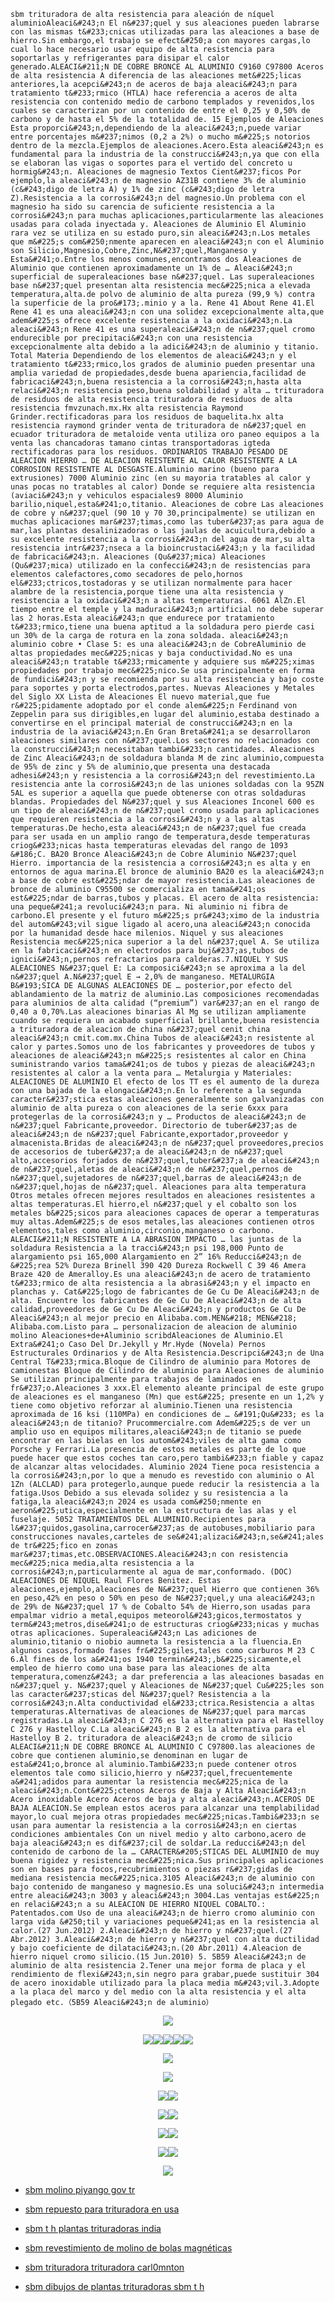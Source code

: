 
```
sbm trituradora de alta resistencia para aleación de níquel aluminioAleaci&#243;n El n&#237;quel y sus aleaciones pueden labrarse con las mismas t&#233;cnicas utilizadas para las aleaciones a base de hierro.Sin embargo,el trabajo se efect&#250;a con mayores cargas,lo cual lo hace necesario usar equipo de alta resistencia para soportarlas y refrigerantes para disipar el calor generado.ALEACI&#211;N DE COBRE BRONCE AL ALUMINIO C9160 C97800 Aceros de alta resistencia A diferencia de las aleaciones met&#225;licas anteriores,la acepci&#243;n de aceros de baja aleaci&#243;n para tratamiento t&#233;rmico (HTLA) hace referencia a aceros de alta resistencia con contenido medio de carbono templados y revenidos,los cuales se caracterizan por un contenido de entre el 0,25 y 0,50% de carbono y de hasta el 5% de la totalidad de. 15 Ejemplos de Aleaciones Esta proporci&#243;n,dependiendo de la aleaci&#243;n,puede variar entre porcentajes m&#237;nimos (0,2 a 2%) o mucho m&#225;s notorios dentro de la mezcla.Ejemplos de aleaciones.Acero.Esta aleaci&#243;n es fundamental para la industria de la construcci&#243;n,ya que con ella se elaboran las vigas o soportes para el vertido del concreto u hormig&#243;n. Aleaciones de magnesio Textos Cient&#237;ficos Por ejemplo,la aleaci&#243;n de magnesio AZ31B contiene 3% de aluminio (c&#243;digo de letra A) y 1% de zinc (c&#243;digo de letra Z).Resistencia a la corrosi&#243;n del magnesio.Un problema con el magnesio ha sido su carencia de suficiente resistencia a la corrosi&#243;n para muchas aplicaciones,particularmente las aleaciones usadas para colada inyectada y. Aleaciones de Aluminio El Aluminio rara vez se utiliza en su estado puro,sin aleaci&#243;n.Los metales que m&#225;s com&#250;nmente aparecen en aleaci&#243;n con el Aluminio son Silicio,Magnesio,Cobre,Zinc,N&#237;quel,Manganeso y Esta&#241;o.Entre los menos comunes,encontramos dos Aleaciones de Aluminio que contienen aproximadamente un 1% de … Aleaci&#243;n superficial de superaleaciones base n&#237;quel. Las superaleaciones base n&#237;quel presentan alta resistencia mec&#225;nica a elevada temperatura,alta.de polvo de aluminio de alta pureza (99,9 %) contra la superficie de la pro&#173;.minio y a la. Rene 41 About Rene 41.El Rene 41 es una aleaci&#243;n con una solidez excepcionalmente alta,que adem&#225;s ofrece excelente resistencia a la oxidaci&#243;n.La aleaci&#243;n Rene 41 es una superaleaci&#243;n de n&#237;quel cromo endurecible por precipitaci&#243;n con una resistencia excepcionalmente alta debido a la adici&#243;n de aluminio y titanio. Total Materia Dependiendo de los elementos de aleaci&#243;n y el tratamiento t&#233;rmico,los grados de aluminio pueden presentar una amplia variedad de propiedades,desde buena apariencia,facilidad de fabricaci&#243;n,buena resistencia a la corrosi&#243;n,hasta alta relaci&#243;n resistencia peso,buena soldabilidad y alta … trituradora de residuos de alta resistencia trituradora de residuos de alta resistencia fmvzunach.mx.Hx alta resistencia Raymond Grinder.rectificadoras para los residuos de baquelita.hx alta resistencia raymond grinder venta de trituradora de n&#237;quel en ecuador trituradora de metaloide venta utiliza oro paneo equipos a la venta las chancadoras tamano cintas transportadoras igteda rectificadoras para los residuos. ORDINARIOS TRABAJO PESADO DE ALEACION HIERRO … DE ALEACION REISTENTE AL CALOR RESISTENTE A LA CORROSION RESISTENTE AL DESGASTE.Aluminio marino (bueno para extrusiones) 7000 Aluminio zinc (en su mayoria tratables al calor y unas pocas no tratables al calor) Donde se requiere alta resistencia (aviaci&#243;n y vehiculos espaciales9 8000 Aluminio barilio,niquel,esta&#241;o,titanio. Aleaciones de cobre Las aleaciones de cobre y n&#237;quel (90 10 y 70 30,principalmente) se utilizan en muchas aplicaciones mar&#237;timas,como las tuber&#237;as para agua de mar,las plantas desalinizadoras o las jaulas de acuicultura,debido a su excelente resistencia a la corrosi&#243;n del agua de mar,su alta resistencia intr&#237;nseca a la bioincrustaci&#243;n y la facilidad de fabricaci&#243;n. Aleaciones (Qu&#237;mica) Aleaciones (Qu&#237;mica) utilizado en la confecci&#243;n de resistencias para elementos calefactores,como secadores de pelo,hornos el&#233;ctricos,tostadoras y se utilizan normalmente para hacer alambre de la resistencia,porque tiene una alta resistencia y resistencia a la oxidaci&#243;n a altas temperaturas. 6061 AlZn.El tiempo entre el temple y la maduraci&#243;n artificial no debe superar las 2 horas.Esta aleaci&#243;n que endurece por tratamiento t&#233;rmico,tiene una buena aptitud a la soldadura pero pierde casi un 30% de la carga de rotura en la zona soldada. aleaci&#243;n aluminio cobre • Clase 5: es una aleaci&#243;n de CobreAluminio de altas propiedades mec&#225;nicas y baja conductividad.No es una aleaci&#243;n tratable t&#233;rmicamente y adquiere sus m&#225;ximas propiedades por trabajo mec&#225;nico.Se usa principalmente en forma de fundici&#243;n y se recomienda por su alta resistencia y bajo coste para soportes y porta electrodos,partes. Nuevas Aleaciones y Metales del Siglo XX Lista de Aleaciones El nuevo material,que fue r&#225;pidamente adoptado por el conde alem&#225;n Ferdinand von Zeppelin para sus dirigibles,en lugar del aluminio,estaba destinado a convertirse en el principal material de construcci&#243;n en la industria de la aviaci&#243;n.En Gran Breta&#241;a se desarrollaron aleaciones similares con n&#237;quel.Los sectores no relacionados con la construcci&#243;n necesitaban tambi&#233;n cantidades. Aleaciones de Zinc Aleaci&#243;n de soldadura blanda M de zinc aluminio,compuesta de 95% de zinc y 5% de aluminio,que presenta una destacada adhesi&#243;n y resistencia a la corrosi&#243;n del revestimiento.La resistencia ante la corrosi&#243;n de las uniones soldadas con la 95ZN 5AL es superior a aquella que puede obtenerse con otras soldaduras blandas. Propiedades del N&#237;quel y sus Aleaciones Inconel 600 es un tipo de aleaci&#243;n de n&#237;quel cromo usada para aplicaciones que requieren resistencia a la corrosi&#243;n y a las altas temperaturas.De hecho,esta aleaci&#243;n de n&#237;quel fue creada para ser usada en un amplio rango de temperatura,desde temperaturas criog&#233;nicas hasta temperaturas elevadas del rango de 1093 &#186;C. BA20 Bronce Aleaci&#243;n de Cobre Aluminio N&#237;quel Hierro. importancia de la resistencia a corrosi&#243;n es alta y en entornos de agua marina.El bronce de aluminio BA20 es la aleaci&#243;n a base de cobre est&#225;ndar de mayor resistencia.Las aleaciones de bronce de aluminio C95500 se comercializa en tama&#241;os est&#225;ndar de barras,tubos y placas. El acero de alta resistencia: una peque&#241;a revoluci&#243;n para. Ni aluminio ni fibra de carbono.El presente y el futuro m&#225;s pr&#243;ximo de la industria del autom&#243;vil sigue ligado al acero,una aleaci&#243;n conocida por la humanidad desde hace milenios. Niquel y sus aleaciones Resistencia mec&#225;nica superior a la del n&#237;quel A. Se utiliza en la fabricaci&#243;n en electrodos para buj&#237;as,tubos de ignici&#243;n,pernos refractarios para calderas.7.NIQUEL Y SUS ALEACIONES N&#237;quel E: La composici&#243;n se aproxima a la del n&#237;quel A.N&#237;quel E → 2,0% de manganeso. METALURGIA B&#193;SICA DE ALGUNAS ALEACIONES DE … posterior,por efecto del ablandamiento de la matriz de aluminio.Las composiciones recomendadas para aluminios de alta calidad (“premium”) var&#237;an en el rango de 0,40 a 0,70%.Las aleaciones binarias Al Mg se utilizan ampliamente cuando se requiera un acabado superficial brillante,buena resistencia a trituradora de aleacion de china n&#237;quel cenit china aleaci&#243;n cmit.com.mx.China Tubos de aleaci&#243;n resistente al calor y partes.Somos uno de los fabricantes y proveedores de tubos y aleaciones de aleaci&#243;n m&#225;s resistentes al calor en China suministrando varios tama&#241;os de tubos y piezas de aleaci&#243;n resistentes al calor a la venta para … Metalurgia y Materiales: ALEACIONES DE ALUMINIO El efecto de los TT es el aumento de la dureza con una bajada de la elongaci&#243;n.En lo referente a la segunda caracter&#237;stica estas aleaciones generalmente son galvanizadas con aluminio de alta pureza o con aleaciones de la serie 6xxx para protegerlas de la corrosi&#243;n y … Productos de aleaci&#243;n de n&#237;quel Fabricante,proveedor. Directorio de tuber&#237;as de aleaci&#243;n de n&#237;quel Fabricante,exportador,proveedor y almacenista.Bridas de aleaci&#243;n de n&#237;quel proveedores,precios de accesorios de tuber&#237;a de aleaci&#243;n de n&#237;quel alto,accesorios forjados de n&#237;quel,tuber&#237;a de aleaci&#243;n de n&#237;quel,aletas de aleaci&#243;n de n&#237;quel,pernos de n&#237;quel,sujetadores de n&#237;quel,barras de aleaci&#243;n de n&#237;quel,hojas de n&#237;quel. Aleaciones para alta temperatura Otros metales ofrecen mejores resultados en aleaciones resistentes a altas temperaturas.El hierro,el n&#237;quel y el cobalto son los metales b&#225;sicos para aleaciones capaces de operar a temperaturas muy altas.Adem&#225;s de esos metales,las aleaciones contienen otros elementos,tales como aluminio,circonio,manganeso o carbono. ALEACI&#211;N RESISTENTE A LA ABRASION IMPACTO … las juntas de la soldadura Resistencia a la tracci&#243;n psi 198,000 Punto de alargamiento psi 165,000 Alargamiento en 2” 16% Reducci&#243;n de &#225;rea 52% Dureza Brinell 390 420 Dureza Rockwell C 39 46 Amera Braze 420 de Ameralloy.Es una aleaci&#243;n de acero de tratamiento t&#233;rmico de alta resistencia a la abrasi&#243;n y el impacto en planchas y. Cat&#225;logo de fabricantes de Ge Cu De Aleaci&#243;n de alta. Encuentre los fabricantes de Ge Cu De Aleaci&#243;n de alta calidad,proveedores de Ge Cu De Aleaci&#243;n y productos Ge Cu De Aleaci&#243;n al mejor precio en Alibaba.com.MEN&#218; MEN&#218; Alibaba.com.Listo para … personalizacion de aleacion de aluminio molino Aleaciones+de+Aluminio scribdAleaciones de Aluminio.El Extra&#241;o Caso Del Dr.Jekyll y Mr.Hyde (Novela) Pernos Estructurales Ordinarios y de Alta Resistencia.Descripci&#243;n de Una Central T&#233;rmica.Bloque de Cilindro de aluminio para Motores de camionestas Bloque de Cilindro de aluminio para Aleaciones de aluminio Se utilizan principalmente para trabajos de laminados en fr&#237;o.Aleaciones 3 xxx.El elemento aleante principal de este grupo de aleaciones es el manganeso (Mn) que est&#225; presente en un 1,2% y tiene como objetivo reforzar al aluminio.Tienen una resistencia aproximada de 16 ksi (110MPa) en condiciones de … &#191;Qu&#233; es la aleaci&#243;n de titanio? Prucommercialre.com Adem&#225;s de ver un amplio uso en equipos militares,aleaci&#243;n de titanio se puede encontrar en las bielas en los autom&#243;viles de alta gama como Porsche y Ferrari.La presencia de estos metales es parte de lo que puede hacer que estos coches tan caro,pero tambi&#233;n fiable y capaz de alcanzar altas velocidades. Aluminio 2024 Tiene poca resistencia a la corrosi&#243;n,por lo que a menudo es revestido con aluminio o Al 1Zn (ALCLAD) para protegerlo,aunque puede reducir la resistencia a la fatiga.Usos Debido a sus elevada solidez y su resistencia a la fatiga,la aleaci&#243;n 2024 es usada com&#250;nmente en aeron&#225;utica,especialmente en la estructura de las alas y el fuselaje. 5052 TRATAMIENTOS DEL ALUMINIO.Recipientes para l&#237;quidos,gasolina,carrocer&#237;as de autobuses,mobiliario para construcciones navales,carteles de se&#241;alizaci&#243;n,se&#241;ales de tr&#225;fico en zonas mar&#237;timas,etc.OBSERVACIONES.Aleaci&#243;n con resistencia mec&#225;nica media,alta resistencia a la corrosi&#243;n,particularmente al agua de mar,conformado. (DOC) ALEACIONES DE NIQUEL Raul Flores Benitez. Estas aleaciones,ejemplo,aleaciones de N&#237;quel Hierro que contienen 36% en peso,42% en peso o 50% en peso de N&#237;quel,y una aleaci&#243;n de 29% de N&#237;quel 17 % de Cobalto 54% de Hierro,son usadas para empalmar vidrio a metal,equipos meteorol&#243;gicos,termostatos y term&#243;metros,dise&#241;o de estructuras criog&#233;nicas y muchas otras aplicaciones. Superaleaci&#243;n Las adiciones de aluminio,titanio o niobio aumneta la resistencia a la fluencia.En algunos casos,formado fases fr&#225;giles,tales como carburos M 23 C 6.Al fines de los a&#241;os 1940 termin&#243;,b&#225;sicamente,el empleo de hierro como una base para las aleaciones de alta temperatura,comenz&#243; a dar preferencia a las aleaciones basadas en n&#237;quel y. N&#237;quel y Aleaciones de N&#237;quel Cu&#225;les son las caracter&#237;sticas del N&#237;quel? Resistencia a la corrosi&#243;n.Alta conductividad el&#233;ctrica.Resistencia a altas temperaturas.Alternativas de aleaciones de N&#237;quel para marcas registradas.La aleaci&#243;n C 276 es la alternativa para el Hastelloy C 276 y Hastelloy C.La aleaci&#243;n B 2 es la alternativa para el Hastelloy B 2. trituradora de aleaci&#243;n de cromo de silicio ALEACI&#211;N DE COBRE BRONCE AL ALUMINIO C C97800.las aleaciones de cobre que contienen aluminio,se denominan en lugar de esta&#241;o,bronce al aluminio.Tambi&#233;n puede contener otros elementos tale como silicio,hierro y n&#237;quel,frecuentemente a&#241;adidos para aumentar la resistencia mec&#225;nica de la aleaci&#243;n.Cont&#225;ctenos Aceros de Baja y Alta Aleaci&#243;n Acero inoxidable Acero Aceros de baja y alta aleaci&#243;n.ACEROS DE BAJA ALEACION.Se emplean estos aceros para alcanzar una templabilidad mayor,lo cual mejora otras propiedades mec&#225;nicas.Tambi&#233;n se usan para aumentar la resistencia a la corrosi&#243;n en ciertas condiciones ambientales Con un nivel medio y alto carbono,acero de baja aleaci&#243;n es dif&#237;cil de soldar.La reducci&#243;n del contenido de carbono de la … CARACTER&#205;STICAS DEL ALUMINIO de muy buena rigidez y resistencia mec&#225;nica.Sus principales aplicaciones son en bases para focos,recubrimientos o piezas r&#237;gidas de mediana resistencia mec&#225;nica.3105 Aleaci&#243;n de aluminio con bajo contenido de manganeso y magnesio.Es una soluci&#243;n intermedia entre aleaci&#243;n 3003 y aleaci&#243;n 3004.Las ventajas est&#225;n en relaci&#243;n a su ALEACION DE HIERRO NIQUEL COBALTO.: Patentados.com Uso de una aleaci&#243;n de hierro cromo aluminio con larga vida &#250;til y variaciones peque&#241;as en la resistencia al calor.(27 Jun.2012) 2.Aleaci&#243;n de hierro y n&#237;quel.(27 Abr.2012) 3.Aleaci&#243;n de hierro y n&#237;quel con alta ductilidad y bajo coeficiente de dilataci&#243;n.(20 Abr.2011) 4.Aleacion de hierro niquel cromo silicio.(15 Jun.2010) 5. 5B59 Aleaci&#243;n de aluminio de alta resistencia 2.Tener una mejor forma de placa y el rendimiento de flexi&#243;n,sin negro para grabar,puede sustituir 304 de acero inoxidable utilizado para la placa media m&#243;vil.3.Adopte a la placa del marco y del medio con la alta resistencia y el alta plegado etc.（5B59 Aleaci&#243;n de aluminio） 
```

<div align="center">

<a href="https://es-crusher.shibang-china.com/github&k=sbm+trituradora+de+alta+resistencia+para+aleaci%C3%B3n+de+n%C3%ADquel+aluminio"><img src="https://static.shibang-china.com/es/crusher/logo.jpg"></a>

<a href="https://es-crusher.shibang-china.com/github&k=sbm+trituradora+de+alta+resistencia+para+aleaci%C3%B3n+de+n%C3%ADquel+aluminio"><img src="https://static.shibang-china.com/es/crusher/index.jpg"></a><a href="https://es-crusher.shibang-china.com/material.htmlgithub&k=sbm+trituradora+de+alta+resistencia+para+aleaci%C3%B3n+de+n%C3%ADquel+aluminio"><img src="https://static.shibang-china.com/es/crusher/material.jpg"></a><a href="https://es-crusher.shibang-china.com/application.htmlgithub&k=sbm+trituradora+de+alta+resistencia+para+aleaci%C3%B3n+de+n%C3%ADquel+aluminio"><img src="https://static.shibang-china.com/es/crusher/application.jpg"></a><a href="https://es-crusher.shibang-china.com/aboutus.htmlgithub&k=sbm+trituradora+de+alta+resistencia+para+aleaci%C3%B3n+de+n%C3%ADquel+aluminio"><img src="https://static.shibang-china.com/es/crusher/aboutus.jpg"></a><a href="https://es-crusher.shibang-china.com/contact.htmlgithub&k=sbm+trituradora+de+alta+resistencia+para+aleaci%C3%B3n+de+n%C3%ADquel+aluminio"><img src="https://static.shibang-china.com/es/crusher/contact.jpg"></a>

<a href="https://es-crusher.shibang-china.com/github&k=sbm+trituradora+de+alta+resistencia+para+aleaci%C3%B3n+de+n%C3%ADquel+aluminio"><img src="https://static.shibang-china.com/es/crusher/banner.jpg"></a>

<a href="https://swt.shibang-china.com/github&k=sbm+trituradora+de+alta+resistencia+para+aleaci%C3%B3n+de+n%C3%ADquel+aluminio"><img src="https://static.shibang-china.com/es/crusher/text.jpg"></a>

<a href="https://swt.shibang-china.com/github&k=sbm+trituradora+de+alta+resistencia+para+aleaci%C3%B3n+de+n%C3%ADquel+aluminio"><img src="https://static.shibang-china.com/es/crusher/chat.jpg"></a><a href="https://es-crusher.shibang-china.com/contact.htmlgithub&k=sbm+trituradora+de+alta+resistencia+para+aleaci%C3%B3n+de+n%C3%ADquel+aluminio"><img src="https://static.shibang-china.com/es/crusher/message.jpg"></a>

<a href="https://es-crusher.shibang-china.com/products/pe.htmlgithub&k=sbm+trituradora+de+alta+resistencia+para+aleaci%C3%B3n+de+n%C3%ADquel+aluminio"><img src="https://static.shibang-china.com/es/crusher/pe.jpg"></a><a href="https://es-crusher.shibang-china.com/products/pf.htmlgithub&k=sbm+trituradora+de+alta+resistencia+para+aleaci%C3%B3n+de+n%C3%ADquel+aluminio"><img src="https://static.shibang-china.com/es/crusher/pf.jpg"></a>

<a href="https://es-crusher.shibang-china.com/products/hpt.htmlgithub&k=sbm+trituradora+de+alta+resistencia+para+aleaci%C3%B3n+de+n%C3%ADquel+aluminio"><img src="https://static.shibang-china.com/es/crusher/hpt.jpg"></a><a href="https://es-crusher.shibang-china.com/products/vsi.htmlgithub&k=sbm+trituradora+de+alta+resistencia+para+aleaci%C3%B3n+de+n%C3%ADquel+aluminio"><img src="https://static.shibang-china.com/es/crusher/vsi.jpg"></a>

<a href="https://es-crusher.shibang-china.com/products/klv.htmlgithub&k=sbm+trituradora+de+alta+resistencia+para+aleaci%C3%B3n+de+n%C3%ADquel+aluminio"><img src="https://static.shibang-china.com/es/crusher/klv.jpg"></a><a href="https://es-crusher.shibang-china.com/products/portable.htmlgithub&k=sbm+trituradora+de+alta+resistencia+para+aleaci%C3%B3n+de+n%C3%ADquel+aluminio"><img src="https://static.shibang-china.com/es/crusher/portable.jpg"></a>

<a href="https://swt.shibang-china.com/github&k=sbm+trituradora+de+alta+resistencia+para+aleaci%C3%B3n+de+n%C3%ADquel+aluminio"><img src="https://static.shibang-china.com/es/crusher/case.jpg"></a>

</div>


* [sbm molino piyango gov tr](sbm%20molino%20piyango%20gov%20tr.md)

* [sbm repuesto para trituradora en usa](sbm%20repuesto%20para%20trituradora%20en%20usa.md)

* [sbm t h plantas trituradoras india](sbm%20t%20h%20plantas%20trituradoras%20india.md)

* [sbm revestimiento de molino de bolas magnéticas](sbm%20revestimiento%20de%20molino%20de%20bolas%20magn%C3%A9ticas.md)

* [sbm trituradora trituradora carl0mnton](sbm%20trituradora%20trituradora%20carl0mnton.md)

* [sbm dibujos de plantas trituradoras sbm t  h](sbm%20dibujos%20de%20plantas%20trituradoras%20sbm%20t%20%20h.md)